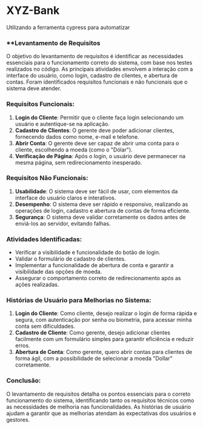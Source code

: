# XYZ-Bank
Utilizando a ferramenta cypress para automatizar

### **Levantamento de Requisitos

O objetivo do levantamento de requisitos é identificar as necessidades essenciais para o funcionamento correto do sistema, com base nos testes realizados no código. As principais atividades envolvem a interação com a interface do usuário, como login, cadastro de clientes, e abertura de contas. Foram identificados requisitos funcionais e não funcionais que o sistema deve atender.

### **Requisitos Funcionais:**
1. **Login do Cliente**: Permitir que o cliente faça login selecionando um usuário e autentique-se na aplicação.
2. **Cadastro de Clientes**: O gerente deve poder adicionar clientes, fornecendo dados como nome, e-mail e telefone.
3. **Abrir Conta**: O gerente deve ser capaz de abrir uma conta para o cliente, escolhendo a moeda (como o "Dólar").
4. **Verificação de Página**: Após o login, o usuário deve permanecer na mesma página, sem redirecionamento inesperado.

### **Requisitos Não Funcionais:**
1. **Usabilidade**: O sistema deve ser fácil de usar, com elementos da interface do usuário claros e interativos.
2. **Desempenho**: O sistema deve ser rápido e responsivo, realizando as operações de login, cadastro e abertura de contas de forma eficiente.
3. **Segurança**: O sistema deve validar corretamente os dados antes de enviá-los ao servidor, evitando falhas.

### **Atividades Identificadas:**
- Verificar a visibilidade e funcionalidade do botão de login.
- Validar o formulário de cadastro de clientes.
- Implementar a funcionalidade de abertura de conta e garantir a visibilidade das opções de moeda.
- Assegurar o comportamento correto de redirecionamento após as ações realizadas.

### **Histórias de Usuário para Melhorias no Sistema:**
1. **Login do Cliente**: Como cliente, desejo realizar o login de forma rápida e segura, com autenticação por senha ou biometria, para acessar minha conta sem dificuldades.
2. **Cadastro de Cliente**: Como gerente, desejo adicionar clientes facilmente com um formulário simples para garantir eficiência e reduzir erros.
3. **Abertura de Conta**: Como gerente, quero abrir contas para clientes de forma ágil, com a possibilidade de selecionar a moeda "Dollar" corretamente.

### **Conclusão:**
O levantamento de requisitos detalha os pontos essenciais para o correto funcionamento do sistema, identificando tanto os requisitos técnicos como as necessidades de melhoria nas funcionalidades. As histórias de usuário ajudam a garantir que as melhorias atendam às expectativas dos usuários e gestores.

